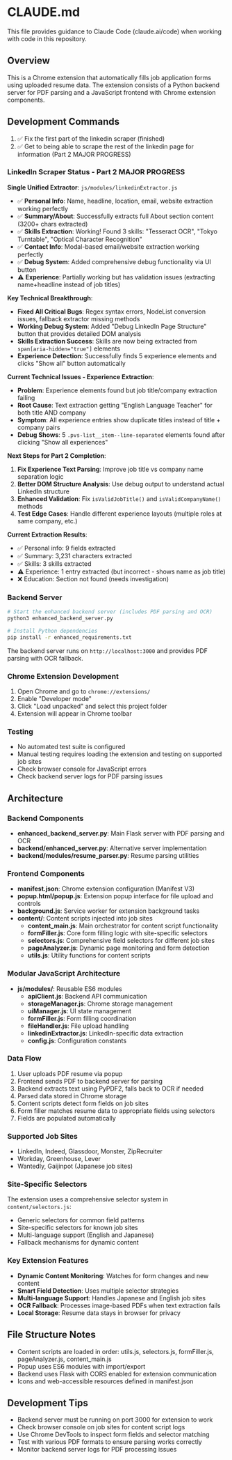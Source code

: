 # CLAUDE.md

This file provides guidance to Claude Code (claude.ai/code) when working with code in this repository.

## Overview

This is a Chrome extension that automatically fills job application forms using uploaded resume data. The extension consists of a Python backend server for PDF parsing and a JavaScript frontend with Chrome extension components.

## Development Commands
1. ✅ Fix the first part of the linkedin scraper (finished)
2. ✅ Get to being able to scrape the rest of the linkedin page for information (Part 2 MAJOR PROGRESS)

### LinkedIn Scraper Status - Part 2 MAJOR PROGRESS
**Single Unified Extractor**: `js/modules/linkedinExtractor.js`
- ✅ **Personal Info**: Name, headline, location, email, website extraction working perfectly
- ✅ **Summary/About**: Successfully extracts full About section content (3200+ chars extracted)
- ✅ **Skills Extraction**: Working! Found 3 skills: "Tesseract OCR", "Tokyo Turntable", "Optical Character Recognition"
- ✅ **Contact Info**: Modal-based email/website extraction working perfectly
- ✅ **Debug System**: Added comprehensive debug functionality via UI button
- ⚠️ **Experience**: Partially working but has validation issues (extracting name+headline instead of job titles)

**Key Technical Breakthrough**:
- **Fixed All Critical Bugs**: Regex syntax errors, NodeList conversion issues, fallback extractor missing methods
- **Working Debug System**: Added "Debug LinkedIn Page Structure" button that provides detailed DOM analysis
- **Skills Extraction Success**: Skills are now being extracted from `span[aria-hidden="true"]` elements
- **Experience Detection**: Successfully finds 5 experience elements and clicks "Show all" button automatically

**Current Technical Issues - Experience Extraction**:
- **Problem**: Experience elements found but job title/company extraction failing
- **Root Cause**: Text extraction getting "English Language Teacher" for both title AND company
- **Symptom**: All experience entries show duplicate titles instead of title + company pairs
- **Debug Shows**: 5 `.pvs-list__item--line-separated` elements found after clicking "Show all experiences"

**Next Steps for Part 2 Completion**:
1. **Fix Experience Text Parsing**: Improve job title vs company name separation logic
2. **Better DOM Structure Analysis**: Use debug output to understand actual LinkedIn structure
3. **Enhanced Validation**: Fix `isValidJobTitle()` and `isValidCompanyName()` methods
4. **Test Edge Cases**: Handle different experience layouts (multiple roles at same company, etc.)

**Current Extraction Results**:
- ✅ Personal info: 9 fields extracted
- ✅ Summary: 3,231 characters extracted  
- ✅ Skills: 3 skills extracted
- ⚠️ Experience: 1 entry extracted (but incorrect - shows name as job title)
- ❌ Education: Section not found (needs investigation)

### Backend Server
```bash
# Start the enhanced backend server (includes PDF parsing and OCR)
python3 enhanced_backend_server.py

# Install Python dependencies
pip install -r enhanced_requirements.txt
```

The backend server runs on `http://localhost:3000` and provides PDF parsing with OCR fallback.

### Chrome Extension Development
1. Open Chrome and go to `chrome://extensions/`
2. Enable "Developer mode"
3. Click "Load unpacked" and select this project folder
4. Extension will appear in Chrome toolbar

### Testing
- No automated test suite is configured
- Manual testing requires loading the extension and testing on supported job sites
- Check browser console for JavaScript errors
- Check backend server logs for PDF parsing issues

## Architecture

### Backend Components
- **enhanced_backend_server.py**: Main Flask server with PDF parsing and OCR
- **backend/enhanced_server.py**: Alternative server implementation
- **backend/modules/resume_parser.py**: Resume parsing utilities

### Frontend Components
- **manifest.json**: Chrome extension configuration (Manifest V3)
- **popup.html/popup.js**: Extension popup interface for file upload and controls
- **background.js**: Service worker for extension background tasks
- **content/**: Content scripts injected into job sites
  - **content_main.js**: Main orchestrator for content script functionality
  - **formFiller.js**: Core form filling logic with site-specific selectors
  - **selectors.js**: Comprehensive field selectors for different job sites
  - **pageAnalyzer.js**: Dynamic page monitoring and form detection
  - **utils.js**: Utility functions for content scripts

### Modular JavaScript Architecture
- **js/modules/**: Reusable ES6 modules
  - **apiClient.js**: Backend API communication
  - **storageManager.js**: Chrome storage management
  - **uiManager.js**: UI state management
  - **formFiller.js**: Form filling coordination
  - **fileHandler.js**: File upload handling
  - **linkedinExtractor.js**: LinkedIn-specific data extraction
  - **config.js**: Configuration constants

### Data Flow
1. User uploads PDF resume via popup
2. Frontend sends PDF to backend server for parsing
3. Backend extracts text using PyPDF2, falls back to OCR if needed
4. Parsed data stored in Chrome storage
5. Content scripts detect form fields on job sites
6. Form filler matches resume data to appropriate fields using selectors
7. Fields are populated automatically

### Supported Job Sites
- LinkedIn, Indeed, Glassdoor, Monster, ZipRecruiter
- Workday, Greenhouse, Lever
- Wantedly, Gaijinpot (Japanese job sites)

### Site-Specific Selectors
The extension uses a comprehensive selector system in `content/selectors.js`:
- Generic selectors for common field patterns
- Site-specific selectors for known job sites
- Multi-language support (English and Japanese)
- Fallback mechanisms for dynamic content

### Key Extension Features
- **Dynamic Content Monitoring**: Watches for form changes and new content
- **Smart Field Detection**: Uses multiple selector strategies
- **Multi-language Support**: Handles Japanese and English job sites
- **OCR Fallback**: Processes image-based PDFs when text extraction fails
- **Local Storage**: Resume data stays in browser for privacy

## File Structure Notes
- Content scripts are loaded in order: utils.js, selectors.js, formFiller.js, pageAnalyzer.js, content_main.js
- Popup uses ES6 modules with import/export
- Backend uses Flask with CORS enabled for extension communication
- Icons and web-accessible resources defined in manifest.json

## Development Tips
- Backend server must be running on port 3000 for extension to work
- Check browser console on job sites for content script logs
- Use Chrome DevTools to inspect form fields and selector matching
- Test with various PDF formats to ensure parsing works correctly
- Monitor backend server logs for PDF processing issues
